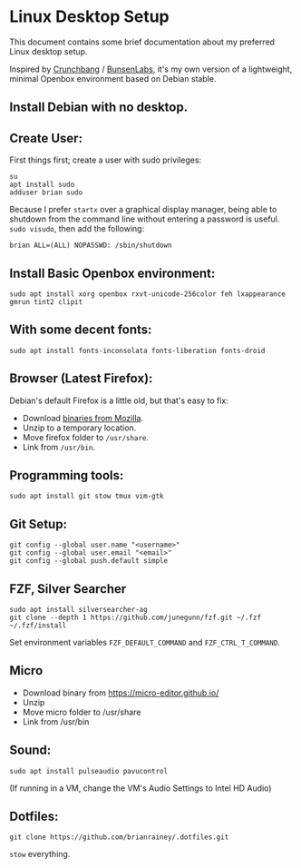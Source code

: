 # Linux Desktop Setup
This document contains some brief documentation about my preferred Linux desktop setup.

Inspired by [Crunchbang](http://www.crunchbanglinux.org/) / [BunsenLabs](https://www.bunsenlabs.org/), it's my own version of a lightweight, minimal Openbox environment based on Debian stable.

## Install Debian with no desktop.

## Create User:

First things first; create a user with sudo privileges:

    su
    apt install sudo
    adduser brian sudo

Because I prefer `startx` over a graphical display manager, being able to shutdown from the command line without entering a password is useful. `sudo visudo`, then add the following:

    brian ALL=(ALL) NOPASSWD: /sbin/shutdown

## Install Basic Openbox environment:

    sudo apt install xorg openbox rxvt-unicode-256color feh lxappearance gmrun tint2 clipit

## With some decent fonts:

    sudo apt install fonts-inconsolata fonts-liberation fonts-droid

## Browser (Latest Firefox):

Debian's default Firefox is a little old, but that's easy to fix:

* Download [binaries from Mozilla](https://www.mozilla.org/en-US/firefox/new/).
* Unzip to a temporary location.
* Move firefox folder to `/usr/share`.
* Link from `/usr/bin`.

## Programming tools:

    sudo apt install git stow tmux vim-gtk 

## Git Setup:

    git config --global user.name "<username>"
    git config --global user.email "<email>"
    git config --global push.default simple

## FZF, Silver Searcher

    sudo apt install silversearcher-ag
    git clone --depth 1 https://github.com/junegunn/fzf.git ~/.fzf
    ~/.fzf/install

Set environment variables `FZF_DEFAULT_COMMAND` and `FZF_CTRL_T_COMMAND`.

## Micro

* Download binary from https://micro-editor.github.io/
* Unzip
* Move micro folder to /usr/share
* Link from /usr/bin

## Sound:

    sudo apt install pulseaudio pavucontrol

(If running in a VM, change the VM's Audio Settings to Intel HD Audio)

## Dotfiles:

    git clone https://github.com/brianrainey/.dotfiles.git

`stow` everything.
